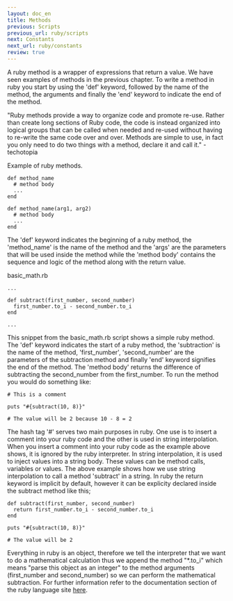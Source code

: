 ```yaml
---
layout: doc_en
title: Methods
previous: Scripts
previous_url: ruby/scripts
next: Constants
next_url: ruby/constants
review: true
---
```


A ruby method is a wrapper of expressions that return a value. We have seen 
examples of methods in the previous chapter. To write a method in ruby you 
start by using the 'def' keyword, followed by the name of the method, the arguments 
and finally the 'end' keyword to indicate the end of the method.

"Ruby methods provide a way to organize code and promote re-use. 
Rather than create long sections of Ruby code, the code is instead organized 
into logical groups that can be called when needed and re-used without having to 
re-write the same code over and over. Methods are simple to use, in fact you only 
need to do two things with a method, declare it and call it." - techotopia

Example of ruby methods.

    def method_name
      # method body
      ...
    end

    def method_name(arg1, arg2)
      # method body
      ...
    end

The 'def' keyword indicates the beginning of a ruby method, the 'method_name' is the 
name of the method and the 'args' are the parameters that will be used inside the method 
while the 'method body' contains the sequence and logic of the method along with the 
return value.

basic_math.rb 

    ...

    def subtract(first_number, second_number)
      first_number.to_i - second_number.to_i
    end

    ...

This snippet from the basic_math.rb script shows a simple ruby method. The 'def' keyword 
indicates the start of a ruby method, the 'subtraction' is the name of the method, 
'first_number', 'second_number' are the parameters of the subtraction method and finally 
'end' keyword signifies the end of the method. The 'method body' returns the difference of 
subtracting the second_number from the first_number. To run the method you would do something like: 

    # This is a comment
    
    puts "#{subtract(10, 8)}" 
    
    # The value will be 2 because 10 - 8 = 2

The hash tag '#' serves two main purposes in ruby. One use is to insert a comment into your ruby code and the 
other is used in string interpolation. When you insert a comment into your ruby code as the example above shows, 
it is ignored by the ruby interpreter. In string interpolation, it is used to inject values into a string body. 
These values can be method calls, variables or values. The above example shows how we use string interpolation to 
call a method 'subtract' in a string. In ruby the return keyword is implicit by default, 
however it can be explicity declared inside the subtract method like this;

    def subtract(first_number, second_number)
      return first_number.to_i - second_number.to_i
    end

    puts "#{subtract(10, 8)}" 
    
    # The value will be 2

Everything in ruby is an object, therefore we tell the interpreter that we want to do a mathematical calculation 
thus we append the method "*.to_i" which means "parse this object as an integer" to the method arguments (first_number and second_number) 
so we can perform the mathematical subtraction. For further information refer to the documentation section of the ruby language site 
<a href="http://www.ruby-lang.org/en/documentation" target="_blank">here</a>.

